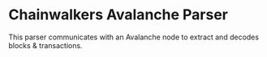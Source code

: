 # Chainwalkers Avalanche Parser

This parser communicates with an Avalanche node to extract and decodes blocks & transactions.
